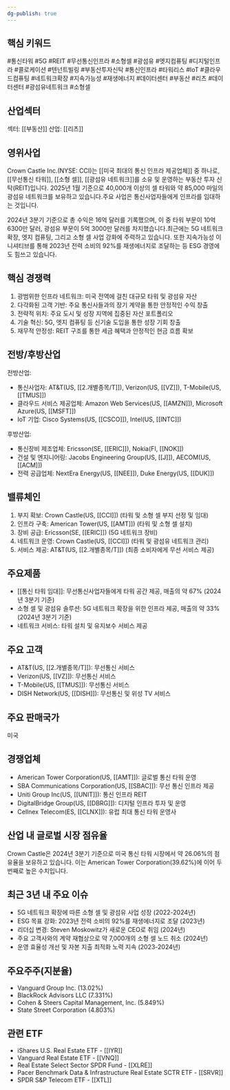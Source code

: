 ```yaml
---
dg-publish: true
---
```

## 핵심 키워드

#통신타워 #5G #REIT #무선통신인프라 #소형셀 #광섬유 #엣지컴퓨팅 #디지털인프라 #콜로케이션 #텐넌트빌링 #부동산투자신탁 #통신인프라 #타워리스 #IoT #클라우드컴퓨팅 #네트워크확장 #지속가능성 #재생에너지 #데이터센터 #부동산 #리츠 #데이터센터 #광섬유네트워크 #소형셀 

## 산업섹터

섹터: [[부동산]]
산업: [[리츠]]

## 영위사업

Crown Castle Inc.(NYSE: CCI)는 [[미국 최대의 통신 인프라 제공업체]] 중 하나로, [[무선통신 타워]], [[소형 셀]], [[광섬유 네트워크]]를 소유 및 운영하는 부동산 투자 신탁(REIT)입니다. 2025년 1월 기준으로 40,000개 이상의 셀 타워와 약 85,000 마일의 광섬유 네트워크를 보유하고 있습니다.주요 사업은 통신사업자들에게 인프라를 임대하는 것입니다. 

2024년 3분기 기준으로 총 수익은 16억 달러를 기록했으며, 이 중 타워 부문이 10억 6300만 달러, 광섬유 부문이 5억 3000만 달러를 차지했습니다.최근에는 5G 네트워크 확장, 엣지 컴퓨팅, 그리고 소형 셀 사업 강화에 주력하고 있습니다. 또한 지속가능성 이니셔티브를 통해 2023년 전력 소비의 92%를 재생에너지로 조달하는 등 ESG 경영에도 힘쓰고 있습니다.

## 핵심 경쟁력

1. 광범위한 인프라 네트워크: 미국 전역에 걸친 대규모 타워 및 광섬유 자산
2. 다각화된 고객 기반: 주요 통신사들과의 장기 계약을 통한 안정적인 수익 창출
3. 전략적 위치: 주요 도시 및 성장 지역에 집중된 자산 포트폴리오
4. 기술 혁신: 5G, 엣지 컴퓨팅 등 신기술 도입을 통한 성장 기회 창출
5. 재무적 안정성: REIT 구조를 통한 세금 혜택과 안정적인 현금 흐름 확보

## 전방/후방산업

전방산업:

- 통신사업자: AT&T(US, [[2.개별종목/T]]), Verizon(US, [[VZ]]), T-Mobile(US, [[TMUS]])
- 클라우드 서비스 제공업체: Amazon Web Services(US, [[AMZN]]), Microsoft Azure(US, [[MSFT]])
- IoT 기업: Cisco Systems(US, [[CSCO]]), Intel(US, [[INTC]])

후방산업:

- 통신장비 제조업체: Ericsson(SE, [[ERIC]]), Nokia(FI, [[NOK]])
- 건설 및 엔지니어링: Jacobs Engineering Group(US, [[J]]), AECOM(US, [[ACM]])
- 전력 공급업체: NextEra Energy(US, [[NEE]]), Duke Energy(US, [[DUK]])

## 밸류체인

1. 부지 확보: Crown Castle(US, [[CCI]]) (타워 및 소형 셀 부지 선정 및 임대)
2. 인프라 구축: American Tower(US, [[AMT]]) (타워 및 소형 셀 설치)
3. 장비 공급: Ericsson(SE, [[ERIC]]) (5G 네트워크 장비)
4. 네트워크 운영: Crown Castle(US, [[CCI]]) (타워 및 광섬유 네트워크 관리)
5. 서비스 제공: AT&T(US, [[2.개별종목/T]]) (최종 소비자에게 무선 서비스 제공)

## 주요제품

- [[통신 타워 임대]]: 무선통신사업자들에게 타워 공간 제공, 매출의 약 67% (2024년 3분기 기준)
- 소형 셀 및 광섬유 솔루션: 5G 네트워크 확장을 위한 인프라 제공, 매출의 약 33% (2024년 3분기 기준)
- 네트워크 서비스: 타워 설치 및 유지보수 서비스 제공

## 주요 고객

- AT&T(US, [[2.개별종목/T]]): 무선통신 서비스
- Verizon(US, [[VZ]]): 무선통신 서비스
- T-Mobile(US, [[TMUS]]): 무선통신 서비스
- DISH Network(US, [[DISH]]): 무선통신 및 위성 TV 서비스

## 주요 판매국가

미국

## 경쟁업체

- American Tower Corporation(US, [[AMT]]): 글로벌 통신 타워 운영
- SBA Communications Corporation(US, [[SBAC]]): 무선 통신 인프라 제공
- Uniti Group Inc(US, [[UNIT]]): 통신 인프라 REIT
- DigitalBridge Group(US, [[DBRG]]): 디지털 인프라 투자 및 운영
- Cellnex Telecom(ES, [[CLNX]]): 유럽 최대 통신 타워 운영사

## 산업 내 글로벌 시장 점유율

Crown Castle은 2024년 3분기 기준으로 미국 통신 타워 시장에서 약 26.06%의 점유율을 보유하고 있습니다. 이는 American Tower Corporation(39.62%)에 이어 두 번째로 높은 수치입니다.

## 최근 3년 내 주요 이슈

- 5G 네트워크 확장에 따른 소형 셀 및 광섬유 사업 성장 (2022-2024년)
- ESG 목표 강화: 2023년 전력 소비의 92%를 재생에너지로 조달 (2023년)
- 리더십 변경: Steven Moskowitz가 새로운 CEO로 취임 (2024년)
- 주요 고객사와의 계약 재협상으로 약 7,000개의 소형 셀 노드 취소 (2024년)
- 운영 효율성 개선 및 자본 지출 최적화 노력 지속 (2023-2024년)

## 주요주주(지분율)

- Vanguard Group Inc. (13.02%)
- BlackRock Advisors LLC (7.331%)
- Cohen & Steers Capital Management, Inc. (5.849%)
- State Street Corporation (4.803%)

## 관련 ETF

- iShares U.S. Real Estate ETF - [[IYR]]
- Vanguard Real Estate ETF - [[VNQ]]
- Real Estate Select Sector SPDR Fund - [[XLRE]]
- Pacer Benchmark Data & Infrastructure Real Estate SCTR ETF - [[SRVR]]
- SPDR S&P Telecom ETF - [[XTL]]
